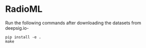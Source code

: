 # RadioML

Run the following commands after downloading the datasets from deepsig.io- 

```
pip install -e .
make
```
